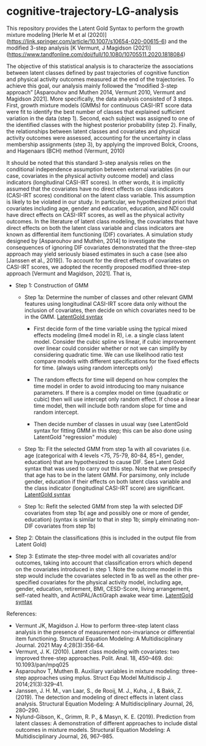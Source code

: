 # cognitive-trajectory-LG-analysis
This repository provides the Latent Gold Syntax to perform the growth mixture modeling [Herle M et al (2020)] (https://link.springer.com/article/10.1007/s10654-020-00615-6) and the modified 3-step analysis [K Vermunt, J Magidson (2021)] (https://www.tandfonline.com/doi/full/10.1080/10705511.2020.1818084)

The objective of this statistical analysis is to characterize the associations between latent classes defined by past trajectories of cognitive function and physical activity outcomes measured at the end of the trajectories. To achieve this goal, our analysis mainly followed the “modified 3-step approach” [Asparouhov and Muthen 2014, Vermunt 2010, Vermunt and Magidson 2021]. More specifically, the data analysis consisted of 3 steps. First, growth mixture models (GMMs) for continuous CASI-IRT score data were fit to identify the best number of classes that explained sufficient variation in the data (step 1). Second, each subject was assigned to one of the identified classes with the highest posterior probability (step 2). Finally, the relationships between latent classes and covariates and physical activity outcomes were assessed, accounting for the uncertainty in class membership assignments (step 3), by applying the improved Bolck, Croons, and Hagenaars (BCH) method (Vermunt, 2010)

It should be noted that this standard 3-step analysis relies on the conditional independence assumption between external variables (in our case, covariates in the physical activity outcome model) and class indicators (longitudinal CASI-IRT scores). In other words, it is implicitly assumed that the covariates have no direct effects on class indicators (CASI-IRT scores) conditional on the latent class variable. This assumption is likely to be violated in our study. In particular, we hypothesized priori that covariates including age, gender and education, education, and NDI could have direct effects on CASI-IRT scores, as well as the physical activity outcomes. In the literature of latent class modeling, the covariates that have direct effects on both the latent class variable and class indicators are known as differential item functioning (DIF) covariates.  A simulation study designed by [Asparouhov and Muthén, 2014] to investigate the consequences of ignoring DIF covariates demonstrated that the three-step approach may yield seriously biased estimates in such a case (see also [Janssen et al., 2019]). To account for the direct effects of covariates on CASI-IRT scores, we adopted the recently proposed modified three-step approach [Vermunt and Magidson, 2021]. That is, 

* Step 1: Construction of GMM

  *	Step 1a: Determine the number of classes and other relevant GMM features using longitudinal CASI-IRT score data only without the inclusion of covariates, then decide on which covariates need to be in the GMM. [LatentGold syntax](syntax%20for%20step1a.txt)

    * First decide form of the time variable using the typical mixed effects modeling (lme4 model in R), i.e. a single class latent model. Consider the cubic spline vs linear, if cubic improvement over linear could consider whether or not we can simplify by considering quadratic time. We can use likelihood ratio test compare models with different specifications for the fixed effects for time. (always using random intercepts only)

    *	The random effects for time will depend on how complex the time model in order to avoid introducing too many nuisance parameters. If there is a complex model on time (quadratic or cubic) then will use intercept only random effect. If chose a linear time model, then will include both random slope for time and random intercept.
    *	 Then decide number of classes in usual way (see LatentGold syntax for fitting GMM in this step; this can be also done using LatentGold "regression" module)

  * Step 1b: Fit the selected GMM from step 1a with all covariates (i.e. age (categorical with 4 levels <75, 75-79, 80-84, 85+), gender, education) that are hypothesized to cause DIF. See Latent Gold syntax that was used to carry out this step. Note that we prespecify that age has to be in the latent GMM. For parsimony, only include gender, education if their effects on both latent class variable and the class indicator (longitudinal CASI-IRT score) are significant. [LatentGold syntax](syntax%20for%20step1b.txt)

  * Step 1c: Refit the selected GMM from step 1a with selected DIF covariates from step 1b( age and possibly one or more of gender, education) (syntax is similar to that in step 1b; simply elminating non-DIF covariates from step 1b)
* Step 2: Obtain the classifications (this is included in the output file from Latent Gold)
* Step 3: Estimate the step-three model with all covariates and/or outcomes, taking into account that classification errors which depend on the covariates introduced in step 1. Note the outcome model in this step would include the covariates selected in 1b as well as the other pre-specified covariates for the physical activity model, including age, gender, education, retirement, BMI, CESD-Score, living arrangement, self-rated health, and ActiPAL/ActiGraph awake wear time. [LatentGold syntax](syntax%20for%20step3%20outcome%20regression.txt)

References:
* Vermunt JK, Magidson J. How to perform three-step latent class analysis in the presence of measurement non-invariance or differential item functioning. Structural Equation Modeling: A Multidisciplinary Journal. 2021 May 4;28(3):356-64.
* Vermunt, J. K. (2010). Latent class modeling with covariates: two improved three-step approaches. Polit. Anal. 18, 450–469. doi: 10.1093/pan/mpq025
* Asparouhov T, Muthen B. Auxiliary variables in mixture modeling: three-step approaches using mplus. Struct Equ Model Multidiscip J. 2014;21(3):329–41.
* Janssen, J. H. M., van Laar, S., de Rooij, M. J., Kuha, J., & Bakk, Z. (2019). The detection and modeling of direct effects in latent class analysis. Structural Equation Modeling: A Multidisciplinary Journal, 26, 280–290.
* Nylund-Gibson, K., Grimm, R. P., & Masyn, K. E. (2019). Prediction from latent classes: A demonstration of different approaches to include distal outcomes in mixture models. Structural Equation Modeling: A Multidisciplinary Journal, 26, 967–985.
